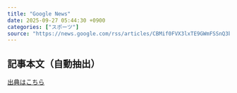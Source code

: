 ```yaml
---
title: "Google News"
date: 2025-09-27 05:44:30 +0900
categories: ["スポーツ"]
source: "https://news.google.com/rss/articles/CBMif0FVX3lxTE9GWmFSSnQ3bnEyM0JoT3ZRdEtzSk0zdlZLMVB4c2F1dTRvN0tscWRLaVQ0b0E1dVlzVUZCWENLYnlqWG1pRUV3T0ZNdHF5RXlDNThESUxCNkhfUkxJNHZBeTcyRXI4S2Q5cTJ1RjdYaFM5Wl9LdXJHSk5KTWxXa3M?oc=5"
---
```


## 記事本文（自動抽出）
<body class="y0K44d EA71Tc" id="readabilityBody"></body>

[出典はこちら](https://news.google.com/rss/articles/CBMif0FVX3lxTE9GWmFSSnQ3bnEyM0JoT3ZRdEtzSk0zdlZLMVB4c2F1dTRvN0tscWRLaVQ0b0E1dVlzVUZCWENLYnlqWG1pRUV3T0ZNdHF5RXlDNThESUxCNkhfUkxJNHZBeTcyRXI4S2Q5cTJ1RjdYaFM5Wl9LdXJHSk5KTWxXa3M?oc=5)

